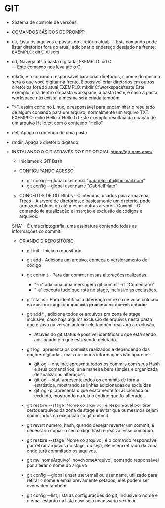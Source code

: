 # GIT

- Sistema de controle de versões.

- COMANDOS BÁSICOS DE PROMPT:

- dir, Lista os arquivos e pastas do diretório atual; -- Este comando pode listar diretórios fora do atual, adicionar o endereço desejado na frente:
  EXEMPLO: dir C:\Users
  
- cd, Navega até a pasta digitada, 
  EXEMPLO: cd C:\
    -- Este comando nos leva até o C.

- mkdir, é o comando responsável para criar diretórios, o nome do mesmo será o que você digitar na frente,
  É possível criar diretórios em outros diretórios fora do atual
    EXEMPLO: mkdir C:\workspace\teste 
      Este exemplo, cria dentro da pasta workspace, a pasta teste, e caso a pasta workspace não exista, a mesma será criada também
      
 - ">", assim como no Linux, é responsável para encaminhar o resultado de algum comando para um arquivo, normalmente um arquivo TXT.
  EXEMPLO: echo Hello > Hello.txt 
    Este exemplo resultara da criação de um arquivo Hello.txt com o conteúdo "Hello"
 
 - del, Apaga o conteudo de uma pasta
 - rmdir, Apaga o diretório digitado

- INSTALANDO O GIT ATRAVÉS DO SITE OFICIAL https://git-scm.com/
    - Iniciamos o GIT Bash
    
    - CONFIGURANDO ACESSO
      - git config --global user.email "gabrielpilato@hotmail.com"
      - git config --global user.name "GabrielPilato"

    - CONCEITOS DE GIT
      Blobs - Conteúdos, usados para armazenar
      Trees - A arvore de diretórios, é basicamente um diretório, pode armazenar blobs ou até mesmo outras arvores.
      Commit - O comando de atualização e inserção e exclusão de códigos e arquivos.

    SHA1 - É uma criptografia, uma assinatura contendo todas as informações do commit.

    - CRIANDO O REPOSÍTÓRIO
      - git init - Inicia o repositório.
      - git add - Adiciona um arquivo, começa o versionamento de código
      - git commit - Para dar commit nessas alterações realizadas.
        - "-m" adiciona uma mensagem git commit -m "Comentario"
        - "-a" executa tudo que está no stage, inclusive as exclusões.
      - git status - Para identificar a diferença entre o que você colocou na zona de stage e o que está presente no commit anterior

      - git add * , adiciona todos os arquivos pra zona de stage, inclusive, caso haja alguma exclusão de arquivos nesta pasta que estava na versão anterior
      ele também realizará a exclusão,
        - Através do git status é possível identificar o que está sendo adicionado  e o que está sendo deletado.

      - git log , apresenta os commits realizados e dependendo das opções digitadas, mais ou menos informações irão aparecer.
          - git log --oneline, apresenta todos os commits com seus Hash e seus comentários, uma maneira bem simples e organizada de analizar as alterações
          - git log --stat, apresenta todos os commits de forma estatística, mostrando as linhas adicionadas ou excluídas
          - git log -p, apresenta o que exatamente foi adicionado ou excluido, mostrando na tela o código que foi alterado.

      - git restore --stage 'Nome do arquivo', é responsável por tirar certos arquivos da zona de stage e evitar que os mesmos sejam commitados na execução do git commit.
      - git revert numero_hash, quando desejar reverter um commit, é necessário copiar o seu codigo hash e realizar esse comando.
      - git restore --stage 'Nome do arquivo', é o comando responsável por retirar arquivos do stage, ou seja, ele nserá retirado da zona onde será commitado os arquivos.
      - git mv 'nomeArquivo' 'novoNomeArquivo', comando responsável por alterar o nome do arquivo
      - git config --global unset user.email ou user.name, utilizado para retirar o nome e email previamente setados, eles podem ser overwriten também.
      - git config --list, lista as configurações do git, inclusive o nome e o email estarão na lista caso seja necessário verificar
        
      
    
